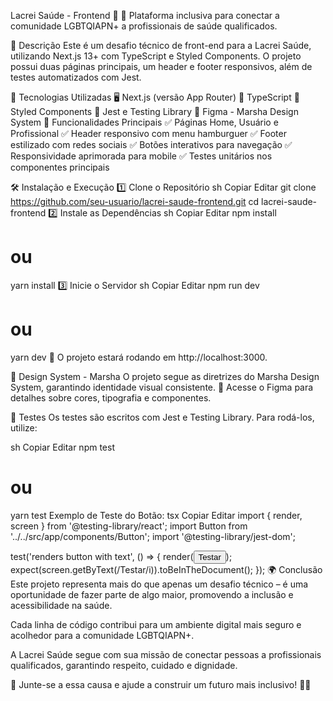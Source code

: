 Lacrei Saúde - Frontend 🌈
🚀 Plataforma inclusiva para conectar a comunidade LGBTQIAPN+ a profissionais de saúde qualificados.

📜 Descrição
Este é um desafio técnico de front-end para a Lacrei Saúde, utilizando Next.js 13+ com TypeScript e Styled Components. O projeto possui duas páginas principais, um header e footer responsivos, além de testes automatizados com Jest.

🔹 Tecnologias Utilizadas
🖥 Next.js (versão App Router)
📜 TypeScript
💅 Styled Components
🎯 Jest e Testing Library
🎨 Figma - Marsha Design System
🔹 Funcionalidades Principais
✅ Páginas Home, Usuário e Profissional
✅ Header responsivo com menu hamburguer
✅ Footer estilizado com redes sociais
✅ Botões interativos para navegação
✅ Responsividade aprimorada para mobile
✅ Testes unitários nos componentes principais

🛠 Instalação e Execução
1️⃣ Clone o Repositório
sh
Copiar
Editar
git clone https://github.com/seu-usuario/lacrei-saude-frontend.git
cd lacrei-saude-frontend
2️⃣ Instale as Dependências
sh
Copiar
Editar
npm install
# ou
yarn install
3️⃣ Inicie o Servidor
sh
Copiar
Editar
npm run dev
# ou
yarn dev
🔹 O projeto estará rodando em http://localhost:3000.

🎨 Design System - Marsha
O projeto segue as diretrizes do Marsha Design System, garantindo identidade visual consistente.
🔗 Acesse o Figma para detalhes sobre cores, tipografia e componentes.

🧪 Testes
Os testes são escritos com Jest e Testing Library.
Para rodá-los, utilize:

sh
Copiar
Editar
npm test
# ou
yarn test
Exemplo de Teste do Botão:
tsx
Copiar
Editar
import { render, screen } from '@testing-library/react';
import Button from '../../src/app/components/Button';
import '@testing-library/jest-dom';

test('renders button with text', () => {
  render(<Button>Testar</Button>);
  expect(screen.getByText(/Testar/i)).toBeInTheDocument();
});
🌍 Conclusão
Este projeto representa mais do que apenas um desafio técnico – é uma oportunidade de fazer parte de algo maior, promovendo a inclusão e acessibilidade na saúde.

Cada linha de código contribui para um ambiente digital mais seguro e acolhedor para a comunidade LGBTQIAPN+.

A Lacrei Saúde segue com sua missão de conectar pessoas a profissionais qualificados, garantindo respeito, cuidado e dignidade.

🔹 Junte-se a essa causa e ajude a construir um futuro mais inclusivo! 🌈✨

